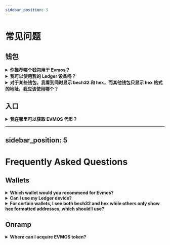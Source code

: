 ```yaml
---
sidebar_position: 5
---
```


# 常见问题

## 钱包

<details>

<summary><b>你推荐哪个钱包用于 Evmos？</b></summary>

有很多钱包可供选择，但支持最广泛的顶级钱包是 [Metamask](https://metamask.io/) 和 [Keplr](https://www.keplr.app/)。
Evmos 是基于 Cosmos SDK 构建的 EVM 链，Metamask 不支持非 EVM 特定资产，而 Keplr 钱包支持。Keplr 钱包将很快支持 ERC-20。

</details>

<details>

<summary><b>我可以使用我的 Ledger 设备吗？</b></summary>

当然可以！请查看 [Ledger](./connect-your-wallet/keplr) 获取更多信息。Metamask、Keplr 和 WalletConnect 都与 Ledger 兼容。
在与 Evmos 上的 dApps 和产品进行交互之前，需要进行 Ledger 设置。

</details>

<details>

<summary><b>对于某些钱包，我看到同时显示 bech32 和 hex，而其他钱包只显示 hex 格式的地址，我应该使用哪个？</b></summary>

Evmos 网络支持两种格式：bech32 和 hex。其他 EVM 节点及其生态系统使用 hex 编码，而 Cosmos 本地使用 bech32 格式的地址。
Keplr 是独特的，EVM 兼容链同时显示两种格式。如果您要发送代币（通过 [IBC](https://www.mintscan.io/evmos/relayers)），
您将使用 bech32 格式的地址，除非接收链支持 EVM（即基于 Ethermint 的链）。您可以在此处了解更多详细信息（./../protocol/concepts/accounts）。

</details>

## 入口

<details>

<summary><b>我在哪里可以获取 EVMOS 代币？</b></summary>

用户可以通过以下几种途径获取 EVMOS 代币。

- 去中心化交易所：[Osmosis](https://app.osmosis.zone/?from=ATOM&to=EVMOS)
- [C14 Money](https://pay.c14.money/) 是一个入口服务
- [测试网水龙头](https://faucet.evmos.dev/) 发放少量测试网代币

</details>


---
sidebar_position: 5
---

# Frequently Asked Questions

## Wallets

<details>

<summary><b>Which wallet would you recommend for Evmos?</b></summary>

There are many wallets to select from but the top wallets with the widest support are [Metamask](https://metamask.io/)
and [Keplr](https://www.keplr.app/). Evmos is an EVM chain built on top of the Cosmos SDK and Metamask does not support
non EVM-specific assets while Keplr wallet does. Keplr wallet will soon support ERC-20.

</details>

<details>

<summary><b>Can I use my Ledger device?</b></summary>

Absolutely! Take a look at the [Ledger](./connect-your-wallet/keplr) for more information. Metamask,
Keplr, and WalletConnect all work with Ledger. Ledger setup will be required before engaging with the dApps and products on Evmos.

</details>

<details>

<summary><b>For certain wallets, I see both bech32 and hex while others only show hex formatted addresses, which should
 I use?</b></summary>

The Evmos network supports both formats: bech32 and hex. Other EVM peers and its ecosystem uses hex encoding while
Cosmos-native uses bech32 formatted addresses. Keplr is unique and the EVM-compatible chains shows both formats. If you
are sending tokens (via [IBC](https://www.mintscan.io/evmos/relayers)), you will use bech32 formatted addresses unless
the receiving chain support EVM (i.e. Ethermint-based chains). You can further details [here](./../protocol/concepts/accounts).

</details>

## Onramp

<details>

<summary><b>Where can I acquire EVMOS token?</b></summary>

There are several paths users can take to acquire EVMOS Token.

- Decentralized Exchanges: [Osmosis](https://app.osmosis.zone/?from=ATOM&to=EVMOS)
- [C14 Money](https://pay.c14.money/) is an onramp service
- [Testnet Faucet](https://faucet.evmos.dev/) dispenses a small amount of testnet tokens

</details>

